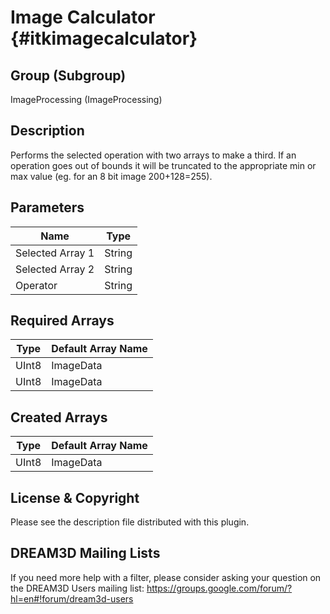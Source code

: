 Image Calculator {#itkimagecalculator}
=====

## Group (Subgroup) ##
ImageProcessing (ImageProcessing)


## Description ##
Performs the selected operation with two arrays to make a third. If an operation goes out of bounds it will be truncated to the appropriate min or max value (eg. for an 8 bit image 200+128=255).

## Parameters ##
| Name             | Type |
|------------------|------|
| Selected Array 1 | String |
| Selected Array 2 | String |
| Operator | String |

## Required Arrays ##

| Type | Default Array Name | 
|------|--------------------|
| UInt8  | ImageData     |
| UInt8  | ImageData     |


## Created Arrays ##
| Type | Default Array Name | 
|------|--------------------|
| UInt8  | ImageData     |




## License & Copyright ##

Please see the description file distributed with this plugin.

## DREAM3D Mailing Lists ##

If you need more help with a filter, please consider asking your question on the DREAM3D Users mailing list:
https://groups.google.com/forum/?hl=en#!forum/dream3d-users





